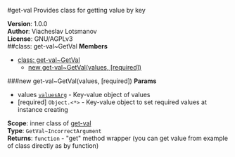 <a name="module_get-val"></a>
#get-val
Provides class for getting value by key

**Version**: 1.0.0  
**Author**: Viacheslav Lotsmanov  
**License**: GNU/AGPLv3  
<a name="module_get-val..GetVal"></a>
##class: get-val~GetVal
**Members**

* [class: get-val~GetVal](#module_get-val..GetVal)
  * [new get-val~GetVal(values, [required])](#new_module_get-val..GetVal)

<a name="new_module_get-val..GetVal"></a>
###new get-val~GetVal(values, [required])
**Params**

- values <code>[valuesArg](#GetVal..valuesArg)</code> - Key-value object of values  
- \[required\] `Object.<*>` - Key-value object to set required values at instance creating  

**Scope**: inner class of [get-val](#module_get-val)  
**Type**: `GetVal~IncorrectArgument`  
**Returns**: `function` - "get" method wrapper (you can get value from example of class directly as by function)  
